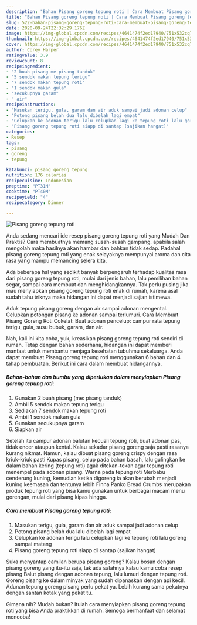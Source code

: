 ```yaml
---
description: "Bahan Pisang goreng tepung roti | Cara Membuat Pisang goreng tepung roti Yang Paling Enak"
title: "Bahan Pisang goreng tepung roti | Cara Membuat Pisang goreng tepung roti Yang Paling Enak"
slug: 522-bahan-pisang-goreng-tepung-roti-cara-membuat-pisang-goreng-tepung-roti-yang-paling-enak
date: 2020-09-24T22:32:29.176Z
image: https://img-global.cpcdn.com/recipes/4641474f2ed17940/751x532cq70/pisang-goreng-tepung-roti-foto-resep-utama.jpg
thumbnail: https://img-global.cpcdn.com/recipes/4641474f2ed17940/751x532cq70/pisang-goreng-tepung-roti-foto-resep-utama.jpg
cover: https://img-global.cpcdn.com/recipes/4641474f2ed17940/751x532cq70/pisang-goreng-tepung-roti-foto-resep-utama.jpg
author: Corey Harper
ratingvalue: 3.9
reviewcount: 8
recipeingredient:
- "2 buah pisang me pisang tanduk"
- "5 sendok makan tepung terigu"
- "7 sendok makan tepung roti"
- "1 sendok makan gula"
- "secukupnya garam"
- " air"
recipeinstructions:
- "Masukan terigu, gula, garam dan air aduk sampai jadi adonan celup"
- "Potong pisang belah dua lalu dibelah lagi empat"
- "Celupkan ke adonan terigu lalu celupkan lagi ke tepung roti lalu goreng sampai matang"
- "Pisang goreng tepung roti siapp di santap (sajikan hangat)"
categories:
- Resep
tags:
- pisang
- goreng
- tepung

katakunci: pisang goreng tepung 
nutrition: 176 calories
recipecuisine: Indonesian
preptime: "PT31M"
cooktime: "PT40M"
recipeyield: "4"
recipecategory: Dinner

---
```



![Pisang goreng tepung roti](https://img-global.cpcdn.com/recipes/4641474f2ed17940/751x532cq70/pisang-goreng-tepung-roti-foto-resep-utama.jpg)

Anda sedang mencari ide resep pisang goreng tepung roti yang Mudah Dan Praktis? Cara membuatnya memang susah-susah gampang. apabila salah mengolah maka hasilnya akan hambar dan bahkan tidak sedap. Padahal pisang goreng tepung roti yang enak selayaknya mempunyai aroma dan cita rasa yang mampu memancing selera kita.

Ada beberapa hal yang sedikit banyak berpengaruh terhadap kualitas rasa dari pisang goreng tepung roti, mulai dari jenis bahan, lalu pemilihan bahan segar, sampai cara membuat dan menghidangkannya. Tak perlu pusing jika mau menyiapkan pisang goreng tepung roti enak di rumah, karena asal sudah tahu triknya maka hidangan ini dapat menjadi sajian istimewa.

Aduk tepung pisang goreng dengan air sampai adonan mengental. Celupkan potongan pisang ke adonan sampai terlumuri. Cara Membuat Pisang Goreng Roti Cokelat: Buat adonan pencelup: campur rata tepung terigu, gula, susu bubuk, garam, dan air.


Nah, kali ini kita coba, yuk, kreasikan pisang goreng tepung roti sendiri di rumah. Tetap dengan bahan sederhana, hidangan ini dapat memberi manfaat untuk membantu menjaga kesehatan tubuhmu sekeluarga. Anda dapat membuat Pisang goreng tepung roti menggunakan 6 bahan dan 4 tahap pembuatan. Berikut ini cara dalam membuat hidangannya.

<!--inarticleads1-->

##### Bahan-bahan dan bumbu yang diperlukan dalam menyiapkan Pisang goreng tepung roti:

1. Gunakan 2 buah pisang (me: pisang tanduk)
1. Ambil 5 sendok makan tepung terigu
1. Sediakan 7 sendok makan tepung roti
1. Ambil 1 sendok makan gula
1. Gunakan secukupnya garam
1. Siapkan  air


Setelah itu campur adonan balutan kecuali tepung roti, buat adonan pas, tidak encer ataupun kental. Kalau sekadar pisang goreng saja pasti rasanya kurang nikmat. Namun, kalau dibuat pisang goreng crispy dengan rasa kriuk-kriuk pasti Kupas pisang, celup pada bahan basah, lalu gulingkan ke dalam bahan kering (tepung roti) agak ditekan-tekan agar tepung roti menempel pada adonan pisang. Warna pada tepung roti Merbabu cenderung kuning, kemudian ketika digoreng ia akan berubah menjadi kuning keemasan dan tentunya lebih Finna Panko Bread Crumbs merupakan produk tepung roti yang bisa kamu gunakan untuk berbagai macam menu gorengan, mulai dari pisang kipas hingga. 

<!--inarticleads2-->

##### Cara membuat Pisang goreng tepung roti:

1. Masukan terigu, gula, garam dan air aduk sampai jadi adonan celup
1. Potong pisang belah dua lalu dibelah lagi empat
1. Celupkan ke adonan terigu lalu celupkan lagi ke tepung roti lalu goreng sampai matang
1. Pisang goreng tepung roti siapp di santap (sajikan hangat)


Suka menyantap camilan berupa pisang goreng? Kalau bosan dengan pisang goreng yang itu-itu saja, tak ada salahnya kalau kamu coba resep pisang Balut pisang dengan adonan tepung, lalu lumuri dengan tepung roti. Goreng pisang ke dalam minyak yang sudah dipanaskan dengan api kecil. Adunan tepung goreng pisang perlu pekat ya. Lebih kurang sama pekatnya dengan santan kotak yang pekat tu. 

Gimana nih? Mudah bukan? Itulah cara menyiapkan pisang goreng tepung roti yang bisa Anda praktikkan di rumah. Semoga bermanfaat dan selamat mencoba!
